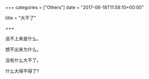 +++
categories = ["Others"]
date = "2017-06-18T11:58:10+00:00"

title = "大不了"

+++


说不上来是什么。

想不出来为什么。

没有什么大不了。

什么大得不得了?